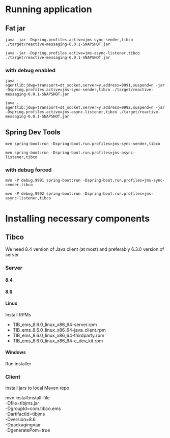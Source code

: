 # Running application

## Fat jar

`java -jar -Dspring.profiles.active=jms-sync-sender,tibco ./target/reactive-messaging-0.0.1-SNAPSHOT.jar`

`java -jar -Dspring.profiles.active=jms-async-listener,tibco ./target/reactive-messaging-0.0.1-SNAPSHOT.jar`

### with debug enabled

`java -agentlib:jdwp=transport=dt_socket,server=y,address=9991,suspend=n -jar -Dspring.profiles.active=jms-sync-sender,tibco ./target/reactive-messaging-0.0.1-SNAPSHOT.jar`

`java -agentlib:jdwp=transport=dt_socket,server=y,address=9992,suspend=n -jar -Dspring.profiles.active=jms-async-listener,tibco ./target/reactive-messaging-0.0.1-SNAPSHOT.jar`

## Spring Dev Tools

`mvn spring-boot:run -Dspring-boot.run.profiles=jms-sync-sender,tibco`

`mvn spring-boot:run -Dspring-boot.run.profiles=jms-async-listener,tibco`

### with debug forced

`mvn -P debug,9991 spring-boot:run -Dspring-boot.run.profiles=jms-sync-sender,tibco`

`mvn -P debug,9992 spring-boot:run -Dspring-boot.run.profiles=jms-async-listener,tibco`

# Installing necessary components

## Tibco

We need 8.4 version of Java client (at most) and preferably 6.3.0 version of server

### Server

#### 8.4

#### 8.6

#### Linux

Install RPMs

* TIB_ems_8.6.0_linux_x86_64-server.rpm
* TIB_ems_8.6.0_linux_x86_64-java_client.rpm
* TIB_ems_8.6.0_linux_x86_64-thirdparty.rpm
* TIB_ems_8.6.0_linux_x86_64-c_dev_kit.rpm

#### Windows

Run installer

### Client

Install jars to local Maven repo


mvn install:install-file \
-Dfile=tibjms.jar \
-DgroupId=com.tibco.ems \
-DartifactId=tibjms \
-Dversion=8.6 \
-Dpackaging=jar \
-DgeneratePom=true
